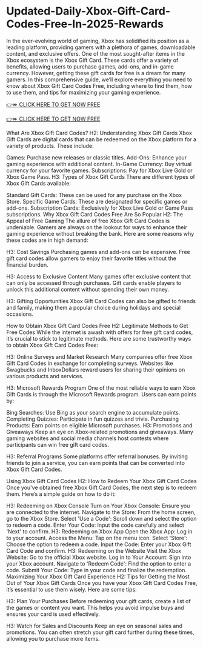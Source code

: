 # Updated-Daily-Xbox-Gift-Card-Codes-Free-In-2025-Rewards

In the ever-evolving world of gaming, Xbox has solidified its position as a leading platform, providing gamers with a plethora of games, downloadable content, and exclusive offers. One of the most sought-after items in the Xbox ecosystem is the Xbox Gift Card. These cards offer a variety of benefits, allowing users to purchase games, add-ons, and in-game currency. However, getting these gift cards for free is a dream for many gamers. In this comprehensive guide, we’ll explore everything you need to know about Xbox Gift Card Codes Free, including where to find them, how to use them, and tips for maximizing your gaming experience.

[👉⏩ CLICK HERE TO GET NOW FREE](https://mkrj.xyz/nom/)

[👉⏩ CLICK HERE TO GET NOW FREE](https://mkrj.xyz/nom/)

What Are Xbox Gift Card Codes?
H2: Understanding Xbox Gift Cards
Xbox Gift Cards are digital cards that can be redeemed on the Xbox platform for a variety of products. These include:

Games: Purchase new releases or classic titles.
Add-Ons: Enhance your gaming experience with additional content.
In-Game Currency: Buy virtual currency for your favorite games.
Subscriptions: Pay for Xbox Live Gold or Xbox Game Pass.
H3: Types of Xbox Gift Cards
There are different types of Xbox Gift Cards available:

Standard Gift Cards: These can be used for any purchase on the Xbox Store.
Specific Game Cards: These are designated for specific games or add-ons.
Subscription Cards: Exclusively for Xbox Live Gold or Game Pass subscriptions.
Why Xbox Gift Card Codes Free Are So Popular
H2: The Appeal of Free Gaming
The allure of free Xbox Gift Card Codes is undeniable. Gamers are always on the lookout for ways to enhance their gaming experience without breaking the bank. Here are some reasons why these codes are in high demand:

H3: Cost Savings
Purchasing games and add-ons can be expensive. Free gift card codes allow gamers to enjoy their favorite titles without the financial burden.

H3: Access to Exclusive Content
Many games offer exclusive content that can only be accessed through purchases. Gift cards enable players to unlock this additional content without spending their own money.

H3: Gifting Opportunities
Xbox Gift Card Codes can also be gifted to friends and family, making them a popular choice during holidays and special occasions.

How to Obtain Xbox Gift Card Codes Free
H2: Legitimate Methods to Get Free Codes
While the internet is awash with offers for free gift card codes, it’s crucial to stick to legitimate methods. Here are some trustworthy ways to obtain Xbox Gift Card Codes Free:

H3: Online Surveys and Market Research
Many companies offer free Xbox Gift Card Codes in exchange for completing surveys. Websites like Swagbucks and InboxDollars reward users for sharing their opinions on various products and services.

H3: Microsoft Rewards Program
One of the most reliable ways to earn Xbox Gift Cards is through the Microsoft Rewards program. Users can earn points by:

Bing Searches: Use Bing as your search engine to accumulate points.
Completing Quizzes: Participate in fun quizzes and trivia.
Purchasing Products: Earn points on eligible Microsoft purchases.
H3: Promotions and Giveaways
Keep an eye on Xbox-related promotions and giveaways. Many gaming websites and social media channels host contests where participants can win free gift card codes.

H3: Referral Programs
Some platforms offer referral bonuses. By inviting friends to join a service, you can earn points that can be converted into Xbox Gift Card Codes.

Using Xbox Gift Card Codes
H2: How to Redeem Your Xbox Gift Card Codes
Once you've obtained free Xbox Gift Card Codes, the next step is to redeem them. Here’s a simple guide on how to do it:

H3: Redeeming on Xbox Console
Turn on Your Xbox Console: Ensure you are connected to the internet.
Navigate to the Store: From the home screen, go to the Xbox Store.
Select 'Use a Code': Scroll down and select the option to redeem a code.
Enter Your Code: Input the code carefully and select 'Next' to confirm.
H3: Redeeming on Xbox App
Open the Xbox App: Log in to your account.
Access the Menu: Tap on the menu icon.
Select 'Store': Choose the option to redeem a code.
Input the Code: Enter your Xbox Gift Card Code and confirm.
H3: Redeeming on the Website
Visit the Xbox Website: Go to the official Xbox website.
Log in to Your Account: Sign into your Xbox account.
Navigate to 'Redeem Code': Find the option to enter a code.
Submit Your Code: Type in your code and finalize the redemption.
Maximizing Your Xbox Gift Card Experience
H2: Tips for Getting the Most Out of Your Xbox Gift Cards
Once you have your Xbox Gift Card Codes Free, it’s essential to use them wisely. Here are some tips:

H3: Plan Your Purchases
Before redeeming your gift cards, create a list of the games or content you want. This helps you avoid impulse buys and ensures your card is used effectively.

H3: Watch for Sales and Discounts
Keep an eye on seasonal sales and promotions. You can often stretch your gift card further during these times, allowing you to purchase more items.
